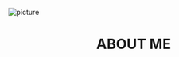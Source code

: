 ![picture](https://i.imgur.com/mmwTFOD.png)
<h1 style="text-align: center;"> ABOUT ME </H1>


<!--
**scrookde/scrookde** is a ✨ _special_ ✨ repository because its `README.md` (this file) appears on your GitHub profile.

